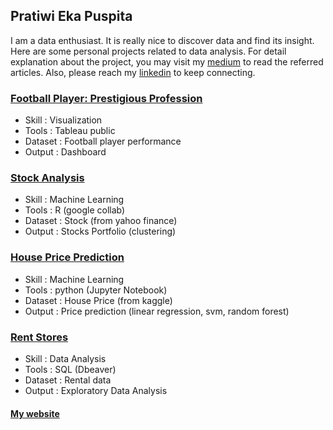 ## Pratiwi Eka Puspita

I am a data enthusiast. It is really nice to discover data and find its insight. Here are some personal projects related to data analysis. For detail explanation about the project, you may visit my [medium](https://medium.com/@namakutiwik) to read the referred articles. Also, please reach my [linkedin](https://www.linkedin.com/in/pratiwi-eka-puspita/) to keep connecting.

### [Football Player: Prestigious Profession](https://github.com/namakutiwik/Tableau/blob/main/DatVis-Tableau.jpg)

* Skill     : Visualization
* Tools     : Tableau public
* Dataset   : Football player performance
* Output    : Dashboard

### [Stock Analysis](https://github.com/namakutiwik/Stocks-with-R/blob/main/Stocks_in_R.ipynb)

* Skill     : Machine Learning
* Tools     : R (google collab)
* Dataset   : Stock (from yahoo finance)
* Output    : Stocks Portfolio (clustering)

### [House Price Prediction](https://github.com/namakutiwik/house-price-prediction/blob/master/HousePricePrediction3.ipynb)

* Skill     : Machine Learning
* Tools     : python (Jupyter Notebook)
* Dataset   : House Price (from kaggle)
* Output    : Price prediction (linear regression, svm, random forest)

### [Rent Stores](https://github.com/namakutiwik/Dbeaver/blob/master/PracticeCase1.sql)

* Skill     : Data Analysis
* Tools     : SQL (Dbeaver)
* Dataset   : Rental data
* Output    : Exploratory Data Analysis

#### [My website](https://namakutiwik.github.io/Portfolio/)

